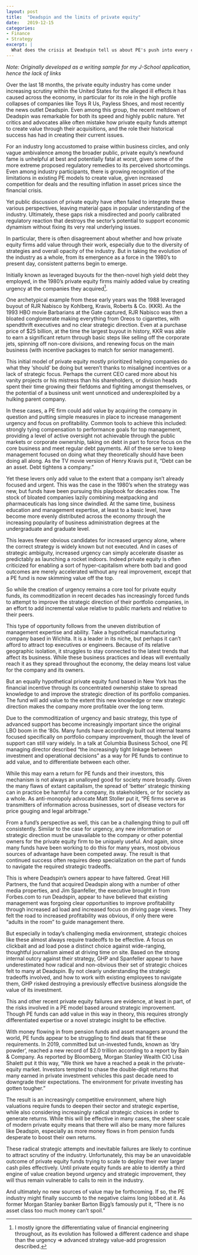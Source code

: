 ```yaml
---
layout: post
title:  "Deadspin and the limits of private equity"
date:   2019-12-15
categories:
- Finance
- Strategy
excerpt: |
  What does the crisis at Deadspin tell us about PE's push into every corner of American business, and where the limits might be?
---
```


*Note: Originally developed as a writing sample for my J-School application, hence the lack of links*

Over the last 18 months, the private equity industry has come under increasing scrutiny within the United States for the alleged ill effects it has caused across the economy, in particular for its role in the high profile collapses of companies like Toys R Us, Payless Shoes, and most recently the news outlet Deadspin. Even among this group, the recent meltdown of Deadspin was remarkable for both its speed and highly public nature. Yet critics and advocates alike often mistake how private equity funds attempt to create value through their acquisitions, and the role their historical success has had in creating their current issues.

For an industry long accustomed to praise within business circles, and only vague ambivalence among the broader public, private equity’s newfound fame is unhelpful at best and potentially fatal at worst, given some of the more extreme proposed regulatory remedies to its perceived shortcomings. Even among industry participants, there is growing recognition of the limitations in existing PE models to create value, given increased competition for deals and the resulting inflation in asset prices since the financial crisis.

Yet public discussion of private equity have often failed to integrate these various perspectives, leaving material gaps in popular understanding of the industry. Ultimately, these gaps risk a misdirected and poorly calibrated regulatory reaction that destroys the sector’s potential to support economic dynamism without fixing its very real underlying issues.

In particular, there is often disagreement about whether and how private equity firms add value through their work, especially due to the diversity of strategies and overall opacity of the industry. But in taking the evolution of the industry as a whole, from its emergence as a force in the 1980’s to present day, consistent patterns begin to emerge.

Initially known as leveraged buyouts for the then-novel high yield debt they employed, in the 1980’s private equity firms mainly added value by creating urgency at the companies they acquired[^1].

One archetypical example from these early years was the 1988 leveraged buyout of RJR Nabisco by Kohlberg, Kravis, Roberts & Co. (KKR). As the 1993 HBO movie Barbarians at the Gate captured, RJR Nabisco was then a bloated conglomerate making everything from Oreos to cigarettes, with spendthrift executives and no clear strategic direction. Even at a purchase price of $25 billion, at the time the largest buyout in history, KKR was able to earn a significant return through basic steps like selling off the corporate jets, spinning off non-core divisions, and renewing focus on the main business (with incentive packages to match for senior management).

This initial model of private equity mostly prioritized helping companies do what they ‘should’ be doing but weren’t thanks to misaligned incentives or a lack of strategic focus. Perhaps the current CEO cared more about his vanity projects or his mistress than his shareholders, or division heads spent their time growing their fiefdoms and fighting amongst themselves, or the potential of a business unit went unnoticed and underexploited by a hulking parent company.

In these cases, a PE firm could add value by acquiring the company in question and putting simple measures in place to increase management urgency and focus on profitability. Common tools to achieve this included: strongly tying compensation to performance goals for top management, providing a level of active oversight not achievable through the public markets or corporate ownership, taking on debt in part to force focus on the core business and meet regular debt payments. All of these serve to keep management focused on doing what they theoretically should have been doing all along. As the TV movie version of Henry Kravis put it, “Debt can be an asset. Debt tightens a company.”

Yet these levers only add value to the extent that a company isn’t already focused and urgent. This was the case in the 1980’s when the strategy was new, but funds have been pursuing this playbook for decades now. The stock of bloated companies lazily combining meatpacking and pharmaceuticals has long since dwindled. At the same time, business education and management expertise, at least to a basic level, have become more evenly distributed across the economy through the increasing popularity of business administration degrees at the undergraduate and graduate level.

This leaves fewer obvious candidates for increased urgency alone, where the correct strategy is widely known but not executed. And in cases of strategic ambiguity, increased urgency can simply accelerate disaster as predictably as launching a rocket indoors. Indeed private equity is often criticized for enabling a sort of hyper-capitalism where both bad and good outcomes are merely accelerated without any real improvement, except that a PE fund is now skimming value off the top.

So while the creation of urgency remains a core tool for private equity funds, its commoditization in recent decades has increasingly forced funds to attempt to improve the strategic direction of their portfolio companies, in an effort to add incremental value relative to public markets and relative to their peers.

This type of opportunity follows from the uneven distribution of management expertise and ability. Take a hypothetical manufacturing company based in Wichita. It is a leader in its niche, but perhaps it can’t afford to attract top executives or engineers. Because of its relative geographic isolation, it struggles to stay connected to the latest trends that affect its business. While these business practices and ideas will eventually reach it as they spread throughout the economy, the delay means lost value for the company and its owners.

But an equally hypothetical private equity fund based in New York has the financial incentive through its concentrated ownership stake to spread knowledge to and improve the strategic direction of its portfolio companies. The fund will add value to the extent this new knowledge or new strategic direction makes the company more profitable over the long term.

Due to the commoditization of urgency and basic strategy, this type of advanced support has become increasingly important since the original LBO boom in the ‘80s. Many funds have accordingly built out internal teams focused specifically on portfolio company improvement, though the level of support can still vary widely. In a talk at Columbia Business School, one PE managing director described “the increasingly tight linkage between investment and operational decisions” as a way for PE funds to continue to add value, and to differentiate between each other.

While this may earn a return for PE funds and their investors, this mechanism is not always an unalloyed good for society more broadly. Given the many flaws of extant capitalism, the spread of ‘better’ strategic thinking can in practice be harmful for a company, its stakeholders, or for society as a whole. As anti-monopoly advocate Matt Stoller put it, “PE firms serve as transmitters of information across businesses, sort of disease vectors for price gouging and legal arbitrage.”

From a fund’s perspective as well, this can be a challenging thing to pull off consistently. Similar to the case for urgency, any new information or strategic direction must be unavailable to the company or other potential owners for the private equity firm to be uniquely useful. And again, since many funds have been working to do this for many years, most obvious sources of advantage have been competed away. The result is that continued success often requires deep specialization on the part of funds to navigate the required strategic tradeoffs.

This is where Deadspin’s owners appear to have faltered. Great Hill Partners, the fund that acquired Deadspin along with a number of other media properties, and Jim Spanfeller, the executive brought in from Forbes.com to run Deadspin, appear to have believed that existing management was forgoing clear opportunities to improve profitability through increased ad load and increased focus on driving page views. They felt the road to increased profitability was obvious, if only there were “adults in the room” to guide management there.

But especially in today’s challenging media environment, strategic choices like these almost always require tradeoffs to be effective. A focus on clickbait and ad load pose a distinct choice against wide-ranging, thoughtful journalism aimed at driving time on site. Based on the strong internal outcry against their strategy, GHP and Spanfeller appear to have underestimated how radical and non-obvious their set of strategic choices felt to many at Deadspin. By not clearly understanding the strategic tradeoffs involved, and how to work with existing employees to navigate them, GHP risked destroying a previously effective business alongside the value of its investment.

This and other recent private equity failures are evidence, at least in part, of the risks involved in a PE model based around strategic improvement. Though PE funds can add value in this way in theory, this requires strongly differentiated expertise or a novel strategic insight to be effective.

With money flowing in from pension funds and asset managers around the world, PE funds appear to be struggling to find deals that fit these requirements. In 2019, committed but un-invested funds, known as ‘dry powder’, reached a new record of $2.0 trillion according to a report by Bain & Company. As reported by Bloomberg, Morgan Stanley Wealth CIO Lisa Shalett put it this way, “We think we have a reached a peak in the private-equity market. Investors tempted to chase the double-digit returns that many earned in private investment vehicles this past decade need to downgrade their expectations. The environment for private investing has gotten tougher.”

The result is an increasingly competitive environment, where high valuations require funds to deepen their sector and strategic expertise, while also considering increasingly radical strategic choices in order to generate returns. While this will be effective in many cases, the sheer scale of modern private equity means that there will also be many more failures like Deadspin, especially as more money flows in from pension funds desperate to boost their own returns.

These radical strategic attempts and inevitable failures are likely to continue to attract scrutiny of the industry. Unfortunately, this may be an unavoidable outcome of private equity funds trying to scale to deploy their ever larger cash piles effectively. Until private equity funds are able to identify a third engine of value creation beyond urgency and strategic improvement, they will thus remain vulnerable to calls to rein in the industry.

And ultimately no new sources of value may be forthcoming. If so, the PE industry might finally succumb to the negative claims long lobbed at it. As former Morgan Stanley banker Barton Bigg’s famously put it, “There is no asset class too much money can’t spoil.”

[^1]: I mostly ignore the differentiating value of financial engineering throughout, as its evolution has followed a different cadence and shape than the urgency => advanced strategy value-add progression described.
